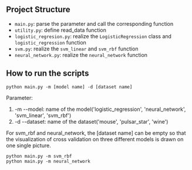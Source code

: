 ## Project Structure
- `main.py`:  parse the parameter and call the corresponding function
- `utility.py`: define read_data function
- `logistic_regresion.py`: realize the `LogisticRegression` class and `logistic_regression` function
- `svm.py`: realize the `svm_linear` and `svm_rbf` function
- `neural_network.py`: realize the `neural_network` function

## How to run the scripts

```
python main.py -m [model name] -d [dataset name]
```
Parameter:
1. -m --model: name of the model('logistic_regression', 'neural_network', 'svm_linear', 'svm_rbf')
2. -d --dataset: name of the dataset('mouse', 'pulsar_star', 'wine')

For svm_rbf and neural_network, the [dataset name] can be empty so that the visualization of cross validation on three 
different models is drawn on one single picture.

```
python main.py -m svm_rbf
python main.py -m neural_network
```
